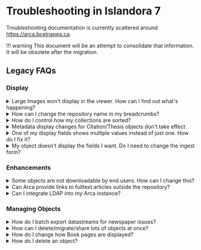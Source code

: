 # Troubleshooting in Islandora 7

Troubleshooting documentation is currently scattered around https://arca.bcelnapps.ca.
    
!!! warning
    This document will be an attempt to consolidate that information. It will be obsolete after the migration.

## Legacy FAQs

### Display

<details>
<summary>Large Images won't display in the viewer. How can I find out what's happening?</summary>
<br>

If images aren't displaying in the viewer, here is how to diagnose and solve the problem.

<ol>
<li>When looking at the object's page in your repository, right click in your browser window and look for the "Inspect" option (may be "inspect", "inspect element", "console", or similar). <img src="/arca-docs/assets/inspect.png"></li>
<li>In the Inspect frame, find the "Console" tab. <img src="/arca-docs/assets/console.png"></li>
<li>Look for an error message.
<ul><li>If it shows a "500 Error", likely there is a problem with your JP2 datastream. Manage your object, find the Datastreams tab, and click "regenerate" in the JP2 datastream row.</li>
  <li>If it shows a "403 Error", there may be a larger issue. Check your other Large Image objects.</li>
  <ul><li>If other Large Image objects also fail to render, contact the Arca Office; the issue may be service-wide.</li>
  <li>If only this item fails to render, there may be permissions issues. Check your XACML configuration or contact the Arca Office with details, including the PID of the object in question.</li></ul>
</ul></ol>
</details>

<details>
<summary>How can I change the repository name in my breadcrumbs?</summary>
<br>

To batch export datastreams for newspaper issues, use the Islandora Datastreams I/O (information in [this Arca Minute](https://youtu.be/hjBRml74_eY)). Select the Solr Query option and enter the following text: `RELS_EXT_isMemberOf_uri_mt:"PID"` (replacing `"PID"` with the PID for the newspaper collection). This will export all of the child objects for that newspaper. For example, to make batch metadata edits, select the MODS datastream.
  
</details>
<details>
<summary>How do I control how my collections are sorted?</summary>
<br>

You can use Solr fields to determine how your collections' objects are sorted.

1. Make sure that your Collection Solution Pack is configured to use Solr for display generation `(admin/islandora/solution_pack_config/basic_collection)`
2. Under “Sort field for collection query”, enter your chosen field followed by `asc` or `desc`. For dates, use the `_dt` version of the field. For other field types, use `_ss`.
    - Use `mods_titleInfo_title_ss asc` to sort by title A-Z.
    - Use `mods_originInfo_dateIssued_dt desc` to sort by date, newest to oldest.
3. If you want to be able to configure different sort strings for individual collections, check “Allow individual sort strings per collection”
    1. Manage the collection that you want to sort differently
    2. On the Collection tab, choose Set Solr Sort String
    3. Enter a sortable string (ends with `_ss`) followed by `asc` or `desc` to use for sorting this collection.
4. If you want to use the Islandora Sort block to allow multiple sort fields, enable it at Structure -> Blocks. Choose the sort fields under "Sort Settings" in the Solr configuration screen (admin/islandora/search/islandora_solr/settings).
</details>
<details>
<summary>Metadata display changes for Citation/Thesis objects don't take effect</summary>
<br>

If you're making changes to you Citation or Thesis objects' metadata display profiles (at Islandora -> Solr Index -> Metadata display), check our Scholar configuration.  
  
Go to Islandora -> Solution Pack Configuration -> Scholar. Scroll down to find the option "Use Standard Metadata Display". Make sure it is checked.  
  
Scholar defaults to its own metadata display, [COinS](https://en.wikipedia.org/wiki/COinS). This display is not configurable, and so is probably not the best choice for objects in Arca.
</details>
<details>
<summary>One of my display fields shows multiple values instead of just one. How do I fix it?</summary>
<br>

When viewing an object, one or more of the metadata display fields shows several values in it, from several different elements that were added separately to the ingest form. How can I display one specific value?  
  
Your metadata display profile (or Solr search result field, or wherever you're using a Solr field) is probalby using the Dublin Core Solr field (`dc.description`, `dc.identifier`, etc.) rather than the more granular MODS Solr field. Dublin Core is not as precise as MODS, and many DC elements combine different MODS elements into one.  
  
For example, dc.description will combine MODS abstract, and all MODS note elements. If you want to display just one of these, choose the MODS field that contains the specific piece of metadata you require.
</details>
<details>
<summary>My object doesn't display the fields I want. Do I need to change the ingest form?</summary>
<br>

No!  
  
Your ingest form is probably fine. Solr generates many fields based on the metadata you ingest via the form, and your object's content model metadata display profile is only configured to display a certain selection of those. You can configure the fields used in your Solr Metadata Display in admin/islandora/search/islandora_solr/metadata.  
  
For detailed assistance with this, including ways to find out which fields you should be using, review the [Metadata Display Arca Hour](http://ac-connect.bccampus.ca/p34d7sm0zb7/).
</details>

### Enhancements

<details>
<summary>Some objects are not downloadable by end users. How can I change this?</summary>
<br>

While some Islandora content models provide a download link on the object view page, others do not. This requires one or more extra steps.  
  
First, enable the Islandora Downloadable Datastreams module, and configure it under Islandora -> Islandora Utility Modules -> Islandora Downloadable Datastreams. You will need to select the types of objects for which to generate a download link.  
  
Then, enable the Download block and place it in the appropriate page area (Structure -> Blocks).  
  
If your object still does not have a download link, check to make sure that the appropriate datastream is actually present (Manage -> Datastreams).  
  
For Book and Newspaper Issue objects, you will need to generate a PDF datastream first. Manage the object. Find the "Create PDF" button: For Books, it's under the Book tab. For Newspaper Issues, it's under the "Issue" tab.  
  
When the PDF datastream has been created, the download block will appear when you view the object.
</details>
<details>
<summary>Can Arca provide links to fulltext articles outside the repository?</summary>
<br>

If I ingest a Citation or Thesis object but I don't have a PDF that I can include, how can I direct users to access a fulltext version of the article?  
  
If your objects contain a DOI in a MODS Identifier field `<identifier type = "doi">`, several options become possible. The DOI itself can be linked to externally-hosted articles, but often those articles are behind paywalls - even when open-access versions exist.  
  
To get around this, the [Islandora Badges](https://github.com/bondjimbond/islandora_badges) module has a submodule called [Islandora oaDOI](https://github.com/bondjimbond/islandora_badges/tree/7.x/modules/islandora_oadoi).  
  
Islandora queries the [oaDOI.org](https://oadoi.org/) service, which provides links to free, open-access fulltext versions of articles with DOIs, if they exist. The module creates a block which appears on any objects that (a) do not have a PDF datastrea, and (b) do have a free fulltext link available through oadoi.org, and offers a link for the user to access the fulltext externally.  
  
To use Islandora oaDOI: 
1. Go to Modules (admin/modules), and enable (1) Islandora Badges, and (2) Islandora oaDOI. 
2. Configure Islandora Badges (under Islandora Utility modules, or admin/islandora/tools/badges), and make sure that the Thesis and Citation content models are selected.
3. In the Blocks menu (admin/structure/block), find the block titled "Islandora oaDOI Link" and add it to the region of your choice. (Recommended: Content or Sidebar Second.)
4. Use CSS Injector to style the block as you desire.
</details>
<details>
<summary>Can I integrate LDAP into my Arca instance?</summary>
<br>

An SSL certificate is a prerequisite for LDAP integration, and there may be a cost to implement and maintain it. Let the [Admin Centre](http://bceln.ca/contact/-arca-administrative-centre#profile-contact) know if you are interested in an LDAP integration and we’ll talk next steps.
</details>

### Managing Objects

<details>
<summary>How do I batch export datastreams for newspaper issues?</summary>
<br>

To batch export datastreams for newspaper issues, use the Islandora Datastreams I/O (information in [this Arca Minute](https://youtu.be/hjBRml74_eY)). Select the Solr Query option and enter the following text: `RELS_EXT_isMemberOf_uri_mt:"PID"` (replacing `"PID"` with the PID for the newspaper collection). This will export all of the child objects for that newspaper. For example, to make batch metadata edits, select the MODS datastream.
</details>

<details>
<summary>How can I delete/migrate/share lots of objects at once?</summary>
<br>

When managing a collection, the options on the Collection tab let you manage multiple objects at once. These views by default only shows 10 objects at a time. For 1,000+ objects, this means a lot of screens and a lot of clicking.  
  
But the number of objects that appear on this screen can be configured. Just go to the Collection Solution Pack config page: admin/islandora/solution_pack_config/basic_collection  
  
Under the field “Objects per page during collection management”, just change the number. 
</details>
<details>
<summary>How do I change how Book pages are displayed?</summary>
<br>

By default, the Book Viewer makes several assumptions about Book objects:
- That you want to display two pages side by side (or whatever default you set in the general Book configuration)
- That your book has a cover, and so presents the first page alone and subsequent pages side by side
- That your pages were ingested in the correct order
- That your book reads right-to-left  
  
Each of these things can be configured by Managing the book and clicking to the Book tab.
- Page Progression: choose between right-to-left and left-to-right
- Page Display Mode: choose to display pages one at a time, or two side by side
- Book Cover: Indicate whether your book has a cover. This toggles whether Page 1 is shown alone or beside Page 2.
- Reorder Pages: Rearrange individual pages.
- Delete pages: Delete individual pages.
</details>
<details>
<summary>How do I delete an object?</summary>
<br>

There are two ways to delete objects. The preferred method is by managing the object itself. The less-preferred method is to do so by managing the object's parent collection (or parent newspaper/book).  
  
#### Preferred method  
1. Manage the object (navigate to the object and click the Manage tab)  
2. Go to Properties
3. Click "Permanently remove [this object] from repository"
    - If the object is a collection, it will instead say "Delete collection".  
  
The object and any of its children (if applicable) will be removed.  
  
 #### Less preferred method  
Another way to delete an object is to do so via the Collection tab when managing its parent collection. If the object you're deleting has children (e.g. if it is a newspaper issue, book, compound object, collection, etc.), those children will not be deleted.
  
1. Manage the parent collection/newspaper issue/etc.
2. Click the Collection tab if you are managing a collection, or the relevant tab for the content model you are working in
3. Click the "Delete members" section
4. Check off the objects you want to delete, and click "Delete selected"
5. If the objects deleted had any children, check the Orphaned Objects page (Islandora -> Islandora Utility Modules -> Orphaned Objects) to view and delete any orphans you may have created.  

#### Deleting newspapers  
We recently discovered [a bug in Islandora's handling of newspapers](https://jira.duraspace.org/browse/ISLANDORA-2050): even if you delete the Newspaper via its Properties screen, the Pages of its Issues will become orphans. Please use the Islandora Orphaned Objects module to purge any orphans you might have created after deleting a newspaper.
<details>

### Statistics

<details>
<summary>How can I access usage stats for my objects?</summary>
<br>

There are several ways, depending on what you need.  
  
- For a complete picture of your visitors' usage, ask the Admin Centre for a Piwik account. This will give you access to your own dashboard at https://analytics.bceln.ca, where you will be able to access all sorts of data and views on that data.
- For views and downloads on any given object:
   - Enable the Islandora Usage Stats Reports module.
   - Under Structure -> Blocks, enable the Object Usage block and choose a region to display it.
   - When an object is viewed, it will now display a count of all views and all downloads since the object was ingested.  
  
- For a complete list of datastream downloads per object:
   - In the Modules menu, enable "Islandora Datastream Downloads Report". (You may need to flush the cache afterward.)
   - This creates a view (simply called "Downloads" in the Views menu) and a page at yoursite.arcabc.ca/download_stats.
   - On this page, you'll get a list of objects and a record of each download of each datastream. You can also download a CSV file of all these records, which you can manipulate in Excel to filter by date, etc.
   - Date filtering on the webpage is not working right now; this is an improvement we will work on.
</details>
